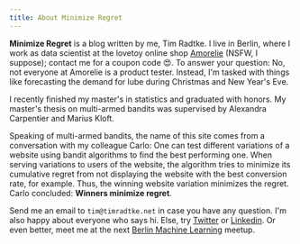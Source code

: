 ```yaml
---
title: About Minimize Regret
---
```


**Minimize Regret** is a blog written by me, Tim Radtke. I live in Berlin, where I work as data scientist at the lovetoy online shop [Amorelie](https://amorelie.de) (NSFW, I suppose); contact me for a coupon code :heart_eyes:. To answer your question: No, not everyone at Amorelie is a product tester. Instead, I'm tasked with things like forecasting the demand for lube during Christmas and New Year's Eve.

I recently finished my master's in statistics and graduated with honors. My master's thesis on multi-armed bandits was supervised by Alexandra Carpentier and Marius Kloft. 

Speaking of multi-armed bandits, the name of this site comes from a conversation with my colleague Carlo: One can test different variations of a website using bandit algorithms to find the best performing one. When serving variations to users of the website, the algorithm tries to minimize its cumulative regret from not displaying the website with the best conversion rate, for example. Thus, the winning website variation minimizes the regret. Carlo concluded: **Winners minimize regret**.

Send me an email to `tim@timradtke.net` in case you have any question. I'm also happy about everyone who says hi. Else, try [Twitter](https://www.twitter.com/timradtke) or [Linkedin](https://www.linkedin.com/in/timradtke). Or even better, meet me at the next [Berlin Machine Learning](https://www.meetup.com/berlin-machine-learning/) meetup.
